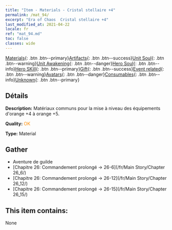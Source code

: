 ```yaml
---
title: "Item - Materials - Cristal stellaire +4"
permalink: /mat_94/
excerpt: "Era of Chaos  Cristal stellaire +4"
last_modified_at: 2021-04-22
locale: fr
ref: "mat_94.md"
toc: false
classes: wide
---
```

 [Materials](/ItemsFR/){: .btn .btn--primary}[Artifacts](/ItemsFR/Artifacts/){: .btn .btn--success}[Unit Soul](/ItemsFR/UnitSoul/){: .btn .btn--warning}[Unit Awakening](/ItemsFR/UnitAwakening/){: .btn .btn--danger}[Hero Soul](/ItemsFR/HeroSoul/){: .btn .btn--info}[Hero SKill](/ItemsFR/HeroSkill/){: .btn .btn--primary}[Gift](/ItemsFR/Gift/){: .btn .btn--success}[Event related](/ItemsFR/Events/){: .btn .btn--warning}[Avatars](/ItemsFR/Avatars/){: .btn .btn--danger}[Consumables](/ItemsFR/Consumables/){: .btn .btn--info}[Unknown](/ItemsFR/Unknown/){: .btn .btn--primary}

## Détails
 **Description:** Matériaux communs pour la mise à niveau des équipements d'orange +4 à orange +5.

 **Quality:** <span style="color: #FF8C00">OK</span>

 **Type:** Material

## Gather

*    Aventure de guilde 
*    [Chapitre 26: Commandement prolongé -> 26-6](/fr/Main Story/Chapter 26_6/) 
*    [Chapitre 26: Commandement prolongé -> 26-12](/fr/Main Story/Chapter 26_12/) 
*    [Chapitre 26: Commandement prolongé -> 26-15](/fr/Main Story/Chapter 26_15/) 

## This item contains:

  None

